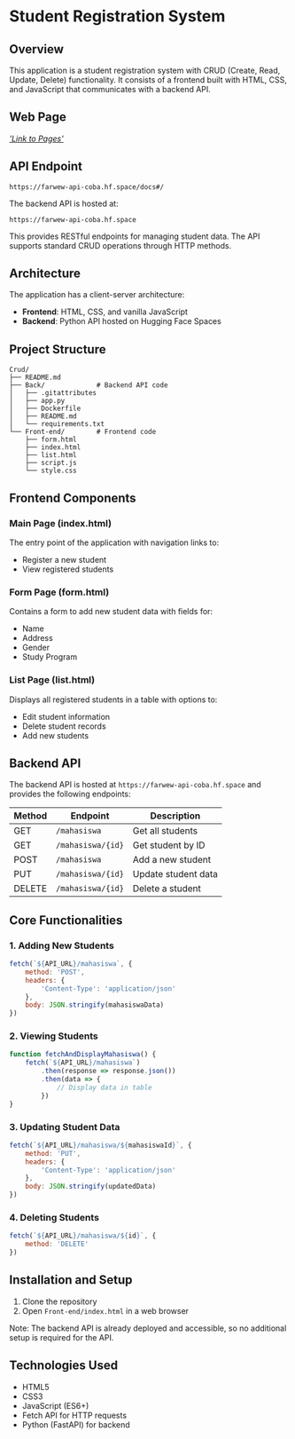 # Student Registration System

## Overview

This application is a student registration system with CRUD (Create, Read, Update, Delete) functionality. It consists of a frontend built with HTML, CSS, and JavaScript that communicates with a backend API.

## Web Page
[*'Link to Pages'*](https://farhanwew.github.io/Web-programming/Crud/Front-end/index.html)

## API Endpoint
```
https://farwew-api-coba.hf.space/docs#/
```
The backend API is hosted at:
```
https://farwew-api-coba.hf.space
```

This provides RESTful endpoints for managing student data. The API supports standard CRUD operations through HTTP methods.

## Architecture

The application has a client-server architecture:
- **Frontend**: HTML, CSS, and vanilla JavaScript
- **Backend**: Python API hosted on Hugging Face Spaces

## Project Structure

```
Crud/
├── README.md
├── Back/             # Backend API code
│   ├── .gitattributes
│   ├── app.py
│   ├── Dockerfile
│   ├── README.md
│   └── requirements.txt
└── Front-end/        # Frontend code
    ├── form.html
    ├── index.html
    ├── list.html
    ├── script.js
    └── style.css
```

## Frontend Components

### Main Page (index.html)
The entry point of the application with navigation links to:
- Register a new student
- View registered students

### Form Page (form.html)
Contains a form to add new student data with fields for:
- Name
- Address
- Gender
- Study Program

### List Page (list.html)
Displays all registered students in a table with options to:
- Edit student information
- Delete student records
- Add new students

## Backend API

The backend API is hosted at `https://farwew-api-coba.hf.space` and provides the following endpoints:

| Method | Endpoint | Description |
|--------|----------|-------------|
| GET | `/mahasiswa` | Get all students |
| GET | `/mahasiswa/{id}` | Get student by ID |
| POST | `/mahasiswa` | Add a new student |
| PUT | `/mahasiswa/{id}` | Update student data |
| DELETE | `/mahasiswa/{id}` | Delete a student |

## Core Functionalities

### 1. Adding New Students
```javascript
fetch(`${API_URL}/mahasiswa`, {
    method: 'POST',
    headers: {
        'Content-Type': 'application/json'
    },
    body: JSON.stringify(mahasiswaData)
})
```

### 2. Viewing Students
```javascript
function fetchAndDisplayMahasiswa() {
    fetch(`${API_URL}/mahasiswa`)
        .then(response => response.json())
        .then(data => {
            // Display data in table
        })
}
```

### 3. Updating Student Data
```javascript
fetch(`${API_URL}/mahasiswa/${mahasiswaId}`, {
    method: 'PUT',
    headers: {
        'Content-Type': 'application/json'
    },
    body: JSON.stringify(updatedData)
})
```

### 4. Deleting Students
```javascript
fetch(`${API_URL}/mahasiswa/${id}`, {
    method: 'DELETE'
})
```

## Installation and Setup

1. Clone the repository
2. Open `Front-end/index.html` in a web browser

Note: The backend API is already deployed and accessible, so no additional setup is required for the API.

## Technologies Used

- HTML5
- CSS3
- JavaScript (ES6+)
- Fetch API for HTTP requests
- Python (FastAPI) for backend

